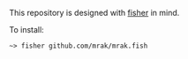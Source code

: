 This repository is designed with [fisher](fisherman.sh) in mind.

To install:

```
~> fisher github.com/mrak/mrak.fish
```
